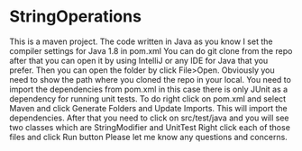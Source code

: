 # StringOperations
This is a maven project. The code written in Java as you know
I set the compiler settings for Java 1.8 in pom.xml
You can do git clone from the repo after that you can open it by using IntelliJ or any IDE for Java that you prefer. 
Then you can open the folder by click File>Open. Obviously you need to show the path where you cloned the repo in your local.
You need to import the dependencies from pom.xml in this case there is only JUnit as a dependency for running unit tests.
To do right click on pom.xml and select Maven and click Generate Folders and Update Imports. This will import the dependencies.
After that you need to click on src/test/java and you will see two classes which are StringModifier and UnitTest
Right click each of those files and click Run button
Please let me know any questions and concerns.
